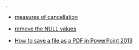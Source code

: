 .

- [ measures of cancellation](https://review.udacity.com/#!/submissions/3148766)


- [ remove the NULL values](https://review.udacity.com/#!/submissions/3148766)

- [How to save a file as a PDF in PowerPoint 2013](https://www.youtube.com/watch?v=fZyCn4FTSBw)
